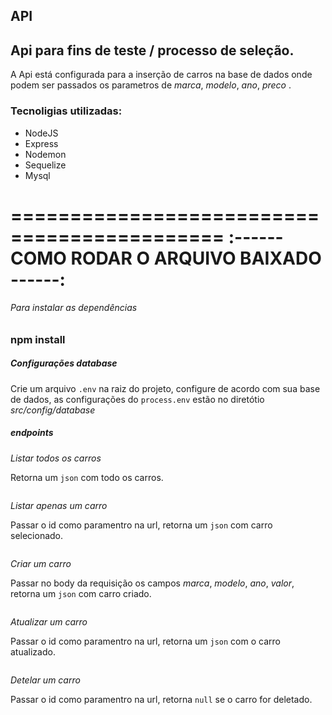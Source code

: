## API

## Api para fins de teste / processo de seleção.

A Api está configurada para a inserção de carros na base de dados onde podem ser passados os parametros de *marca*, *modelo*, *ano*, *preco* .

### Tecnoligias utilizadas:
* NodeJS
* Express
* Nodemon
* Sequelize
* Mysql

============================================
:------ COMO RODAR O ARQUIVO BAIXADO ------:
============================================

###### Para instalar as dependências

### npm install

##### Configurações database

Crie um arquivo ```.env``` na raiz do projeto, configure de acordo com sua base de dados, as configurações do ```process.env``` estão no diretótio *src/config/database*

##### endpoints

*Listar todos os carros*

Retorna um ```json``` com todo os carros.

~~~ http://localhost:${port}
~~~

*Listar apenas um carro*

Passar o id como paramentro na url, retorna um ```json``` com carro selecionado.

~~~ http://localhost:${port}/id
~~~

*Criar um carro*

Passar no body da requisição os campos *marca*, *modelo*, *ano*, *valor*, retorna um ```json``` com carro criado.

~~~ http://localhost:${port}
~~~

*Atualizar um carro*

Passar o id como paramentro na url, retorna um ```json``` com o carro atualizado.

~~~ http://localhost:${port}/id
~~~

*Detelar um carro*

Passar o id como paramentro na url, retorna ```null``` se o carro for deletado.

~~~ http://localhost:${port}/id
~~~
